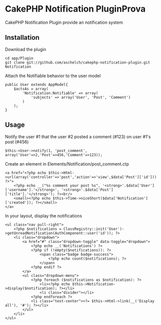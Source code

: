 CakePHP Notification PluginProva
===========================

CakePHP Notification Plugin provide an notification system

Installation 
------------------------------

Download the plugin

	cd app/Plugin
	git clone git://github.com/aschelch/cakephp-notification-plugin.git Notification


Attach the Notifiable behavior to the user model

	public User extends AppModel{
		$actsAs = array(
			'Notification.Notifiable' => array(
				'subjects' => array('User', 'Post', 'Comment')
			)
		);
	}



Usage
------------------------------

Notify the user #1 that the user #2 posted a comment (#123) on user #1's post (#456)

	$this->User->notify(1, 'post_comment', array('User'=>2,'Post'=>456,'Comment'=>123));

Create an element in Elements/Notification/post_comment.ctp

	<a href="<?php echo $this->Html->url(array('controller'=>'post','action'=>'view',$data['Post']['id'])) ?>">
		<?php echo __("%s comment your post %s", '<strong>'.$data['User']['username'].'</strong>', '<strong>'.$data['Post']['title'].'</strong>'); ?><br/>
		<small><?php echo $this->Time->niceShort($data['Notification']['created']); ?></small>
	</a>

In your layout, display the notifications

	<ul class="nav pull-right">
		<?php $notifications = ClassRegistry::init('User')->getUnreadNotification(AuthComponent::user('id')); ?>
		<li class="dropdown">
			<a href="#" class="dropdown-toggle" data-toggle="dropdown">
				<?php echo __('Notifications') ?>
				<?php if (!empty($notifications)): ?>
					<span class="badge badge-success">
						<?php echo count($notifications); ?>
					</span>
				<?php endif ?>
			</a>
			<ul class="dropdown-menu">
				<?php foreach ($notifications as $notification): ?>
					<li><?php echo $this->Notification->display($notification); ?></li>
					<li class="divider"></li>
				<?php endforeach ?>
				<li class="text-center"><?= $this->Html->link(__('Display all'), '#'); ?></li>
			</ul>
		</li>
	</ul>




